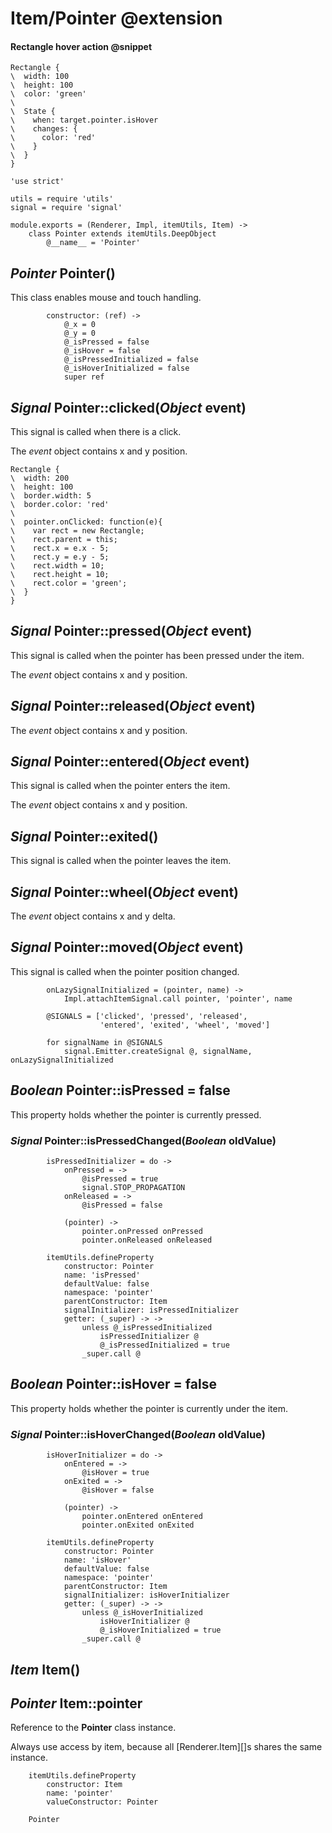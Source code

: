 Item/Pointer @extension
============

#### Rectangle hover action @snippet

```style
Rectangle {
\  width: 100
\  height: 100
\  color: 'green'
\
\  State {
\    when: target.pointer.isHover
\    changes: {
\      color: 'red'
\    }
\  }
}
```

	'use strict'

	utils = require 'utils'
	signal = require 'signal'

	module.exports = (Renderer, Impl, itemUtils, Item) ->
		class Pointer extends itemUtils.DeepObject
			@__name__ = 'Pointer'

*Pointer* Pointer()
-------------------

This class enables mouse and touch handling.

			constructor: (ref) ->
				@_x = 0
				@_y = 0
				@_isPressed = false
				@_isHover = false
				@_isPressedInitialized = false
				@_isHoverInitialized = false
				super ref

*Signal* Pointer::clicked(*Object* event)
-----------------------------------------

This signal is called when there is a click.

The *event* object contains x and y position.

```style
Rectangle {
\  width: 200
\  height: 100
\  border.width: 5
\  border.color: 'red'
\
\  pointer.onClicked: function(e){
\    var rect = new Rectangle;
\    rect.parent = this;
\    rect.x = e.x - 5;
\    rect.y = e.y - 5;
\    rect.width = 10;
\    rect.height = 10;
\    rect.color = 'green';
\  }
}
```

*Signal* Pointer::pressed(*Object* event)
-----------------------------------------

This signal is called when the pointer has been pressed under the item.

The *event* object contains x and y position.

*Signal* Pointer::released(*Object* event)
------------------------------------------

The *event* object contains x and y position.

*Signal* Pointer::entered(*Object* event)
-----------------------------------------

This signal is called when the pointer enters the item.

The *event* object contains x and y position.

*Signal* Pointer::exited()
--------------------------

This signal is called when the pointer leaves the item.

*Signal* Pointer::wheel(*Object* event)
---------------------------------------

The *event* object contains x and y delta.

*Signal* Pointer::moved(*Object* event)
---------------------------------------

This signal is called when the pointer position changed.

			onLazySignalInitialized = (pointer, name) ->
				Impl.attachItemSignal.call pointer, 'pointer', name

			@SIGNALS = ['clicked', 'pressed', 'released',
			            'entered', 'exited', 'wheel', 'moved']

			for signalName in @SIGNALS
				signal.Emitter.createSignal @, signalName, onLazySignalInitialized

*Boolean* Pointer::isPressed = false
------------------------------------

This property holds whether the pointer is currently pressed.

### *Signal* Pointer::isPressedChanged(*Boolean* oldValue)

			isPressedInitializer = do ->
				onPressed = ->
					@isPressed = true
					signal.STOP_PROPAGATION
				onReleased = ->
					@isPressed = false

				(pointer) ->
					pointer.onPressed onPressed
					pointer.onReleased onReleased

			itemUtils.defineProperty
				constructor: Pointer
				name: 'isPressed'
				defaultValue: false
				namespace: 'pointer'
				parentConstructor: Item
				signalInitializer: isPressedInitializer
				getter: (_super) -> ->
					unless @_isPressedInitialized
						isPressedInitializer @
						@_isPressedInitialized = true
					_super.call @

*Boolean* Pointer::isHover = false
----------------------------------

This property holds whether the pointer is currently under the item.

### *Signal* Pointer::isHoverChanged(*Boolean* oldValue)

			isHoverInitializer = do ->
				onEntered = ->
					@isHover = true
				onExited = ->
					@isHover = false

				(pointer) ->
					pointer.onEntered onEntered
					pointer.onExited onExited

			itemUtils.defineProperty
				constructor: Pointer
				name: 'isHover'
				defaultValue: false
				namespace: 'pointer'
				parentConstructor: Item
				signalInitializer: isHoverInitializer
				getter: (_super) -> ->
					unless @_isHoverInitialized
						isHoverInitializer @
						@_isHoverInitialized = true
					_super.call @

*Item* Item()
-------------

*Pointer* Item::pointer
-----------------------

Reference to the **Pointer** class instance.

Always use access by item, because all [Renderer.Item][]s shares the same instance.

		itemUtils.defineProperty
			constructor: Item
			name: 'pointer'
			valueConstructor: Pointer

		Pointer

